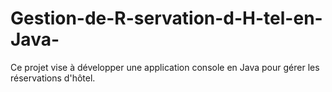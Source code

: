 # Gestion-de-R-servation-d-H-tel-en-Java-
Ce projet vise à développer une application console en Java pour gérer les réservations d'hôtel.
